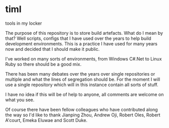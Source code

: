 timl
====

tools in my locker

The purpose of this repository is to store build artefacts. What do I mean by that? Well scripts, configs that I have used over the years to help build development environments. This is a practice I have used for many years now and decided that I should make it public.

I've worked on many sorts of environments, from Windows C#.Net to Linux Ruby so there should be a good mix.

There has been many debates over the years over single repositories or multiple and what the lines of segregation should be. For the moment I will use a single repository which will in this instance contain all sorts of stuff.

I have no idea if this will be of help to anyone, all comments are welcome on what you see.

Of course there have been fellow colleagues who have contributed along the way so I'd like to thank Jianping Zhou, Andrew Oji, Robert Oles, Robert A'court, Emeka Eluwae and Scott Duke.
